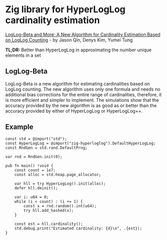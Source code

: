 # Zig library for HyperLogLog cardinality estimation

[LogLog-Beta and More: A New Algorithm for Cardinality Estimation Based on LogLog Counting](https://arxiv.org/pdf/1612.02284.pdf) -
by Jason Qin, Denys Kim, Yumei Tung

**TL;DR:**
Better than HyperLogLog in approximating the number unique elements in a set

## LogLog-Beta

LogLog-Beta is a new algorithm for estimating cardinalities based on LogLog counting. The new algorithm uses only one formula and needs no additional bias corrections for the entire range of cardinalities, therefore, it is more efficient and simpler to implement. The simulations show that the accuracy provided by the new algorithm is as good as or better than the accuracy provided by either of HyperLogLog or HyperLogLog++.

## Example

```zig
const std = @import("std");
const HyperLogLog = @import("zig-hyperloglog").DefaultHyperLogLog;
const RndGen = std.rand.DefaultPrng;

var rnd = RndGen.init(0);

pub fn main() !void {
    const count = 1e7;
    const alloc = std.heap.page_allocator;

    var hll = try HyperLogLog().init(alloc);
    defer hll.deinit();

    var i: u64 = 0;
    while (i < count) : (i += 1) {
        const x = rnd.random().int(u64);
        try hll.add_hashed(x);
    }

    const est = hll.cardinality();
    std.debug.print("Estimated cardinality: {d}\n", .{est});
}
```